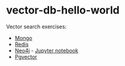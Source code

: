 # vector-db-hello-world

Vector search exercises:
- [Mongo](https://www.mongodb.com/library/vector-search/semantic-search-mongodb-using-atlas-vector-search?lb-mode=overlay)
- [Redis](https://redis.io/docs/interact/search-and-query/search/vectors/?_gl=1*schpoe*_ga*MTI1MjU1NTYzMi4xNjk1MTI3MDM4*_ga_8BKGRQKRPV*MTY5NTEyNzAzOC4xLjEuMTY5NTEyNzE2Mi42MC4wLjA.&_ga=2.43437285.1548753957.1695127038-1252555632.1695127038)
- [Neo4j](https://neo4j.com/developer-blog/langchain-library-full-support-neo4j-vector-index/) - [Jupyter notebook](https://colab.research.google.com/github/tomasonjo/blogs/blob/master/llm/official_langchain_neo4jvector.ipynb)
- [Pgvector](https://colab.research.google.com/github/GoogleCloudPlatform/python-docs-samples/blob/main/cloud-sql/postgres/pgvector/notebooks/pgvector_gen_ai_demo.ipynb)
